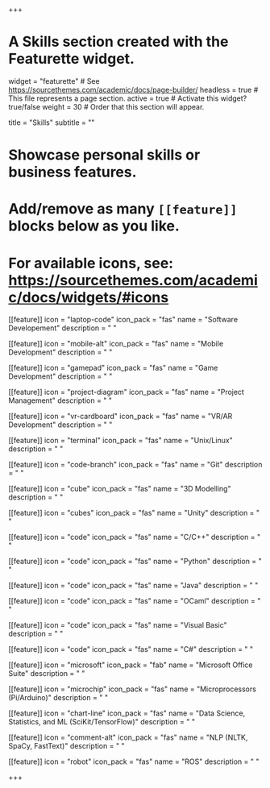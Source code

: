 +++
# A Skills section created with the Featurette widget.
widget = "featurette"  # See https://sourcethemes.com/academic/docs/page-builder/
headless = true  # This file represents a page section.
active = true  # Activate this widget? true/false
weight = 30  # Order that this section will appear.

title = "Skills"
subtitle = ""

# Showcase personal skills or business features.
# 
# Add/remove as many `[[feature]]` blocks below as you like.
# 
# For available icons, see: https://sourcethemes.com/academic/docs/widgets/#icons

[[feature]]
  icon = "laptop-code"
  icon_pack = "fas"
  name = "Software Developement"
  description = " "

[[feature]]
  icon = "mobile-alt"
  icon_pack = "fas"
  name = "Mobile Development"
  description = " "

[[feature]]
  icon = "gamepad"
  icon_pack = "fas"
  name = "Game Development"
  description = " "

[[feature]]
  icon = "project-diagram"
  icon_pack = "fas"
  name = "Project Management"
  description = " "

[[feature]]
  icon = "vr-cardboard"
  icon_pack = "fas"
  name = "VR/AR Development"
  description = " "

[[feature]]
  icon = "terminal"
  icon_pack = "fas"
  name = "Unix/Linux"
  description = " "

[[feature]]
  icon = "code-branch"
  icon_pack = "fas"
  name = "Git"
  description = " "

[[feature]]
  icon = "cube"
  icon_pack = "fas"
  name = "3D Modelling"
  description = " "

[[feature]]
  icon = "cubes"
  icon_pack = "fas"
  name = "Unity"
  description = " "

[[feature]]
  icon = "code"
  icon_pack = "fas"
  name = "C/C++"
  description = " "

[[feature]]
  icon = "code"
  icon_pack = "fas"
  name = "Python"
  description = " "

[[feature]]
  icon = "code"
  icon_pack = "fas"
  name = "Java"
  description = " "

[[feature]]
  icon = "code"
  icon_pack = "fas"
  name = "OCaml"
  description = " "

[[feature]]
  icon = "code"
  icon_pack = "fas"
  name = "Visual Basic"
  description = " "

[[feature]]
  icon = "code"
  icon_pack = "fas"
  name = "C#"
  description = " "
  
[[feature]]
  icon = "microsoft"
  icon_pack = "fab"
  name = "Microsoft Office Suite"
  description = " "  
  
[[feature]]
  icon = "microchip"
  icon_pack = "fas"
  name = "Microprocessors (Pi/Arduino)"
  description = " "

[[feature]]
  icon = "chart-line"
  icon_pack = "fas"
  name = "Data Science, Statistics, and ML (SciKit/TensorFlow)"
  description = " "

[[feature]]
  icon = "comment-alt"
  icon_pack = "fas"
  name = "NLP (NLTK, SpaCy, FastText)"
  description = " "

[[feature]]
  icon = "robot"
  icon_pack = "fas"
  name = "ROS"
  description = " "

+++
